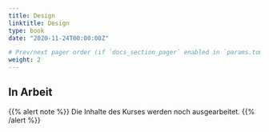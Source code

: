 ```yaml
---
title: Design
linktitle: Design
type: book
date: "2020-11-24T00:00:00Z"

# Prev/next pager order (if `docs_section_pager` enabled in `params.toml`)
weight: 2
---
```


## In Arbeit

{{% alert note %}}
Die Inhalte des Kurses werden noch ausgearbeitet.
{{% /alert %}}
